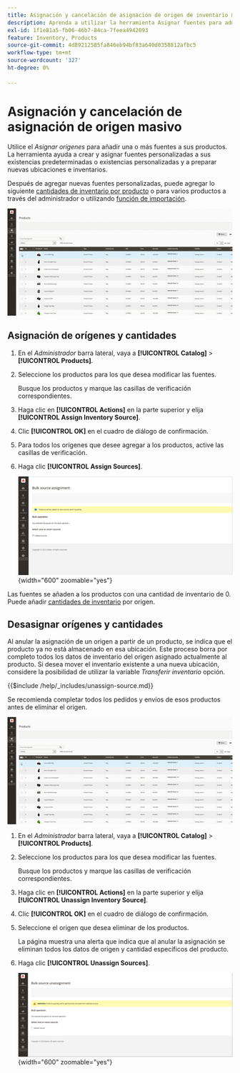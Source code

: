 ```yaml
---
title: Asignación y cancelación de asignación de origen de inventario masivo
description: Aprenda a utilizar la herramienta Asignar fuentes para administrar las asignaciones de origen de los productos.
exl-id: 1f1e81a5-fb06-46b7-84ca-7feea4942093
feature: Inventory, Products
source-git-commit: 4d89212585fa846eb94bf83a640d0358812afbc5
workflow-type: tm+mt
source-wordcount: '327'
ht-degree: 0%

---
```


# Asignación y cancelación de asignación de origen masivo

Utilice el _Asignar orígenes_ para añadir una o más fuentes a sus productos. La herramienta ayuda a crear y asignar fuentes personalizadas a sus existencias predeterminadas o existencias personalizadas y a preparar nuevas ubicaciones e inventarios.

Después de agregar nuevas fuentes personalizadas, puede agregar lo siguiente [cantidades de inventario por producto](quantities-assign-per-product.md) o para varios productos a través del administrador o utilizando [función de importación](inventory-import-export.md).

![Agregar orígenes de inventario para los productos seleccionados](assets/inventory-bulk-assign-sources.gif)

## Asignación de orígenes y cantidades

1. En el _Administrador_ barra lateral, vaya a **[!UICONTROL Catalog]** > **[!UICONTROL Products]**.

1. Seleccione los productos para los que desea modificar las fuentes.

   Busque los productos y marque las casillas de verificación correspondientes.

1. Haga clic en **[!UICONTROL Actions]** en la parte superior y elija **[!UICONTROL Assign Inventory Source]**.

1. Clic **[!UICONTROL OK]** en el cuadro de diálogo de confirmación.

1. Para todos los orígenes que desee agregar a los productos, active las casillas de verificación.

1. Haga clic **[!UICONTROL Assign Sources]**.

   ![Seleccionar productos para añadir orígenes](assets/inventory-bulk-assign-sources-summary.png){width="600" zoomable="yes"}

Las fuentes se añaden a los productos con una cantidad de inventario de 0. Puede añadir [cantidades de inventario](quantities-assign-per-product.md) por origen.

## Desasignar orígenes y cantidades

Al anular la asignación de un origen a partir de un producto, se indica que el producto ya no está almacenado en esa ubicación. Este proceso borra por completo todos los datos de inventario del origen asignado actualmente al producto. Si desea mover el inventario existente a una nueva ubicación, considere la posibilidad de utilizar la variable _Transferir inventario_ opción.

{{$include /help/_includes/unassign-source.md}}

Se recomienda completar todos los pedidos y envíos de esos productos antes de eliminar el origen.

![Anular la asignación de orígenes para productos seleccionados](assets/inventory-bulk-unassign-sources.gif)

1. En el _Administrador_ barra lateral, vaya a **[!UICONTROL Catalog]** > **[!UICONTROL Products]**.

1. Seleccione los productos para los que desea modificar las fuentes.

   Busque los productos y marque las casillas de verificación correspondientes.

1. Haga clic en **[!UICONTROL Actions]** en la parte superior y elija **[!UICONTROL Unassign Inventory Source]**.

1. Clic **[!UICONTROL OK]** en el cuadro de diálogo de confirmación.

1. Seleccione el origen que desea eliminar de los productos.

   La página muestra una alerta que indica que al anular la asignación se eliminan todos los datos de origen y cantidad específicos del producto.

1. Haga clic **[!UICONTROL Unassign Sources]**.

   ![Eliminar orígenes de los productos seleccionados](assets/inventory-bulk-unassign-sources-summary.png){width="600" zoomable="yes"}
